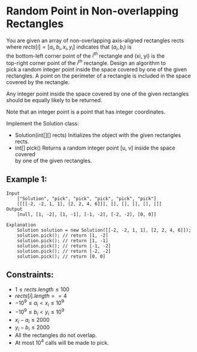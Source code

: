 # Random Point in Non-overlapping Rectangles

You are given an array of non-overlapping axis-aligned rectangles rects  
where $rects[i] = [a_i, b_i, x_i, y_i]$ indicates that $(a_i, b_i)$ is  
the bottom-left corner point of the $i^{th}$ rectangle and (xi, yi) is the  
top-right corner point of the $i^{th}$ rectangle. Design an algorithm to  
pick a random integer point inside the space covered by one of the given  
rectangles. A point on the perimeter of a rectangle is included in the space  
covered by the rectangle.

Any integer point inside the space covered by one of the given rectangles  
should be equally likely to be returned.

Note that an integer point is a point that has integer coordinates.

Implement the Solution class:

* Solution(int[][] rects) Initializes the object with the given rectangles  
rects.
* int[] pick() Returns a random integer point [u, v] inside the space covered  
by one of the given rectangles.

 

## Example 1:

    Input
        ["Solution", "pick", "pick", "pick", "pick", "pick"]
        [[[[-2, -2, 1, 1], [2, 2, 4, 6]]], [], [], [], [], []]
    Output
        [null, [1, -2], [1, -1], [-1, -2], [-2, -2], [0, 0]]
    
    Explanation
        Solution solution = new Solution([[-2, -2, 1, 1], [2, 2, 4, 6]]);
        solution.pick(); // return [1, -2]
        solution.pick(); // return [1, -1]
        solution.pick(); // return [-1, -2]
        solution.pick(); // return [-2, -2]
        solution.pick(); // return [0, 0]

 

## Constraints:

* $1 \le rects.length \le 100$
* $rects[i].length == 4$
* $-10^9 \le a_i < x_i \le 10^9$
* $-10^9 \le b_i < y_i \le 10^9$
* $x_i - a_i \le 2000$
* $y_i - b_i \le 2000$
* All the rectangles do not overlap.
* At most $10^4$ calls will be made to pick.

